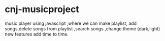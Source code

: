 # cnj-musicproject
music player using javascript ,where we can make playlist, add songs,delete songs from playlist ,search songs ,change theme (dark,light) new features add time to time.
